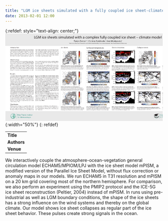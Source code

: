 ```yaml
---
title: "LGM ice sheets simulated with a fully coupled ice sheet-climate model"
date: 2013-02-01 12:00
---
```


{:refdef: style="text-align: center;"}
![](/img/applications/thumb_ziemen_egu_2012.png){:width="50%"}
{: refdef}


||
|-
| **Title** | LGM ice sheets simulated with a fully coupled ice sheet-climate model |
| **Authors** | [Florian Ziemen](https://www.dkrz.de/en/about-en/staff/dr-florian-ziemen) and others |
| **Venue** |  [EGU 2012](http://www.egu2012.eu/)  |

We interactively couple the atmosphere-ocean-vegetation general circulation model ECHAM5/MPIOM/LPJ with the ice sheet model mPISM, a modified version of the Parallel Ice Sheet Model, without flux correction or anomaly maps in our models. We run ECHAM5 in T31 resolution and mPISM on a 20 km grid covering most of the northern hemisphere. For comparison, we also perform an experiment using the PMIP2 protocol and the ICE-5G ice sheet reconstruction (Peltier, 2004) instead of mPISM. In runs using pre-industrial as well as LGM boundary conditions, the shape of the ice sheets has a strong influence on the wind systems and thereby on the global climate. Our model shows ice sheet collapses as regular part of the ice sheet behavior. These pulses create strong signals in the ocean.


